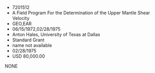 * 7201512
* A Field Program For the Determination of the Upper Mantle   Shear Velocity
* GEO,EAR
* 06/15/1972,02/28/1975
* Anton Hales, University of Texas at Dallas
* Standard Grant
*   name not available
* 02/28/1975
* USD 80,000.00

NONE